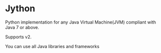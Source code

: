 # Jython
Python implementation for any Java Virtual Machine(JVM) compliant with Java 7 or above.

Supports v2.

You can use all Java libraries and frameworks

